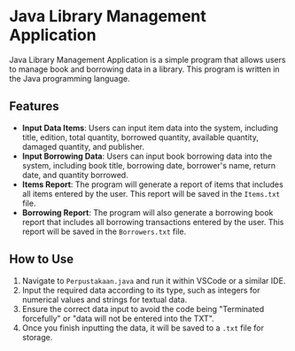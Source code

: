 # Java Library Management Application

Java Library Management Application is a simple program that allows users to manage book and borrowing data in a library. This program is written in the Java programming language.

## Features

- **Input Data Items**: Users can input item data into the system, including title, edition, total quantity, borrowed quantity, available quantity, damaged quantity, and publisher.
- **Input Borrowing Data**: Users can input book borrowing data into the system, including book title, borrowing date, borrower's name, return date, and quantity borrowed.
- **Items Report**: The program will generate a report of items that includes all items entered by the user. This report will be saved in the `Items.txt` file.
- **Borrowing Report**: The program will also generate a borrowing book report that includes all borrowing transactions entered by the user. This report will be saved in the `Borrowers.txt` file.

## How to Use

1. Navigate to `Perpustakaan.java` and run it within VSCode or a similar IDE.
2. Input the required data according to its type, such as integers for numerical values and strings for textual data.
3. Ensure the correct data input to avoid the code being "Terminated forcefully" or "data will not be entered into the TXT".
4. Once you finish inputting the data, it will be saved to a `.txt` file for storage.
